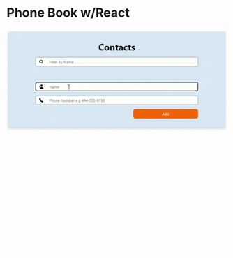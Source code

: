 # Phone Book w/React

![](https://github.com/erol1098/phone-book-react/blob/master/src/assets/phone-book.gif)
